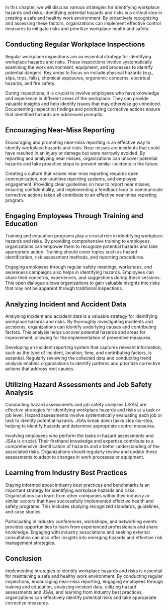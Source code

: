 
In this chapter, we will discuss various strategies for identifying workplace hazards and risks. Identifying potential hazards and risks is a critical step in creating a safe and healthy work environment. By proactively recognizing and assessing these factors, organizations can implement effective control measures to mitigate risks and prioritize workplace health and safety.

## Conducting Regular Workplace Inspections

Regular workplace inspections are an essential strategy for identifying workplace hazards and risks. These inspections involve systematically examining the work environment, equipment, and processes to identify potential dangers. Key areas to focus on include physical hazards (e.g., slips, trips, falls), chemical exposures, ergonomic concerns, electrical hazards, and fire safety.

During inspections, it is crucial to involve employees who have knowledge and experience in different areas of the workplace. They can provide valuable insights and help identify issues that may otherwise go unnoticed. Documenting inspection findings and prioritizing corrective actions ensure that identified hazards are addressed promptly.

## Encouraging Near-Miss Reporting

Encouraging and promoting near-miss reporting is an effective way to identify workplace hazards and risks. Near misses are incidents that could have resulted in an injury or damage but were narrowly avoided. By reporting and analyzing near misses, organizations can uncover potential hazards and take proactive steps to prevent similar incidents in the future.

Creating a culture that values near-miss reporting requires open communication, non-punitive reporting systems, and employee engagement. Providing clear guidelines on how to report near misses, ensuring confidentiality, and implementing a feedback loop to communicate corrective actions taken all contribute to an effective near-miss reporting program.

## Engaging Employees Through Training and Education

Training and education programs play a crucial role in identifying workplace hazards and risks. By providing comprehensive training to employees, organizations can empower them to recognize potential hazards and take appropriate action. Training should cover topics such as hazard identification, risk assessment methods, and reporting procedures.

Engaging employees through regular safety meetings, workshops, and awareness campaigns also helps in identifying hazards. Employees can share their concerns, experiences, and suggestions during these sessions. This open dialogue allows organizations to gain valuable insights into risks that may not be apparent through traditional inspections.

## Analyzing Incident and Accident Data

Analyzing incident and accident data is a valuable strategy for identifying workplace hazards and risks. By thoroughly investigating incidents and accidents, organizations can identify underlying causes and contributing factors. This analysis helps uncover potential hazards and areas for improvement, allowing for the implementation of preventive measures.

Developing an incident reporting system that captures relevant information, such as the type of incident, location, time, and contributing factors, is essential. Regularly reviewing the collected data and conducting trend analysis enables organizations to identify patterns and prioritize corrective actions that address root causes.

## Utilizing Hazard Assessments and Job Safety Analysis

Conducting hazard assessments and job safety analyses (JSAs) are effective strategies for identifying workplace hazards and risks at a task or job level. Hazard assessments involve systematically evaluating each job or task to identify potential hazards. JSAs break down tasks step-by-step, helping to identify hazards and determine appropriate control measures.

Involving employees who perform the tasks in hazard assessments and JSAs is crucial. Their firsthand knowledge and expertise contribute to a comprehensive identification of hazards and a better understanding of the associated risks. Organizations should regularly review and update these assessments to adapt to changes in work processes or equipment.

## Learning from Industry Best Practices

Staying informed about industry best practices and benchmarks is an important strategy for identifying workplace hazards and risks. Organizations can learn from other companies within their industry or similar sectors that have successfully implemented effective health and safety programs. This includes studying recognized standards, guidelines, and case studies.

Participating in industry conferences, workshops, and networking events provides opportunities to learn from experienced professionals and share knowledge. Engaging with industry associations and seeking external consultation can also offer insights into emerging hazards and effective risk management strategies.

## Conclusion

Implementing strategies to identify workplace hazards and risks is essential for maintaining a safe and healthy work environment. By conducting regular inspections, encouraging near-miss reporting, engaging employees through training and education, analyzing incident data, utilizing hazard assessments and JSAs, and learning from industry best practices, organizations can effectively identify potential risks and take appropriate corrective measures.
